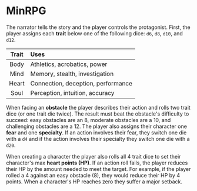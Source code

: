 # MinRPG
The narrator tells the story and the player controls the protagonist. First, the player assigns each **trait** below one of the following dice: `d6`, `d8`, `d10`, and `d12`.

| Trait | Uses |
|:---:|:--- |
| Body  | Athletics, acrobatics, power |
| Mind  | Memory, stealth, investigation |
| Heart | Connection, deception, performance |
| Soul  | Perception, intuition, accuracy |

When facing an **obstacle** the player describes their action and rolls two trait dice (or one trait die twice). The result must beat the obstacle's difficulty to succeed: easy obstacles are an 8, moderate obstacles are a 10, and challenging obstacles are a 12. The player also assigns their character one **fear** and one **specialty**. If an action involves their fear, they switch one die with a `d4` and if the action involves their specialty they switch one die with a `d20`.

When creating a character the player also rolls all 4 trait dice to set their character's max **heart points (HP)**. If an action roll fails, the player reduces their HP by the amount needed to meet the target. For example, if the player rolled a 4 against an easy obstacle (8), they would reduce their HP by 4 points. When a character's HP reaches zero they suffer a major setback.
